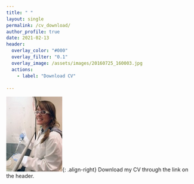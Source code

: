 ```yaml
---
title: " "
layout: single
permalink: /cv_download/
author_profile: true
date: 2021-02-13
header:
  overlay_color: "#000"
  overlay_filter: "0.1"
  overlay_image: /assets/images/20160725_160003.jpg
  actions:
    - label: "Download CV"

---
```


![image-right](../assets/images/colchicinepic.jpg){: .align-right} Download my CV through the link on the header.
